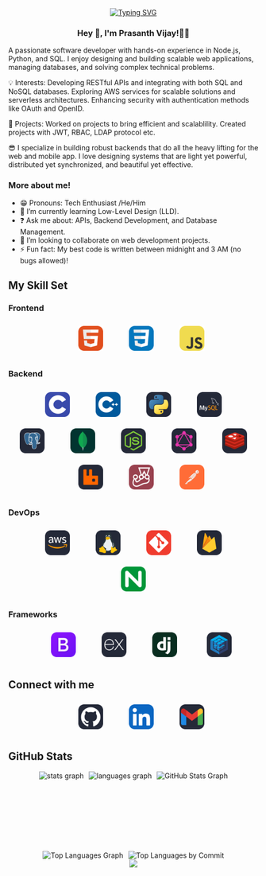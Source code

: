 <div align="center"> <a href="https://github.com/PrasanthVijayy"><img src="https://readme-typing-svg.demolab.com?font=Fira+Code&pause=1000&color=A917F7&center=true&width=435&lines=Systems+Design+Enthusiast;Open+Source+Contributor;Low-Level+Design+Learner" alt="Typing SVG" /></a></div>

### <div align="center">Hey 👋, I'm Prasanth Vijay!👨‍💻 

A passionate software developer with hands-on experience in Node.js, Python, and SQL. I enjoy designing and building scalable web applications, managing databases, and solving complex technical problems.

💡 Interests: Developing RESTful APIs and integrating with both SQL and NoSQL databases. Exploring AWS services for scalable solutions and serverless architectures. Enhancing security with authentication methods like OAuth and OpenID.

🚀 Projects: Worked on projects to bring efficient and scalablility. Created projects with JWT, RBAC, LDAP protocol etc.

😎 I specialize in building robust backends that do all the heavy lifting for the web and mobile app. I love designing systems that are light yet powerful, distributed yet synchronized, and beautiful yet effective.</div>  

### More about me!  
- 😁 Pronouns: Tech Enthusiast /He/Him  
- 🌱 I’m currently learning Low-Level Design (LLD).  
- ❓ Ask me about: APIs, Backend Development, and Database Management.  
- 🤝 I’m looking to collaborate on web development projects.  
- ⚡ Fun fact: My best code is written between midnight and 3 AM (no bugs allowed)!  


## My Skill Set  

### Frontend  
<div style="display: flex; flex-wrap: wrap; justify-content: center; gap: 20px; padding: 10px;">
    <a href="https://en.wikipedia.org/wiki/HTML5" target="_blank"><img src="https://raw.githubusercontent.com/tandpfun/skill-icons/65dea6c4eaca7da319e552c09f4cf5a9a8dab2c8/icons/HTML.svg" alt="HTML5" height="50" /></a>
    <a href="https://www.w3schools.com/css/" target="_blank"><img src="https://raw.githubusercontent.com/tandpfun/skill-icons/65dea6c4eaca7da319e552c09f4cf5a9a8dab2c8/icons/CSS.svg" alt="CSS3" height="50" /></a>
    <a href="https://www.javascript.com/" target="_blank"><img src="https://raw.githubusercontent.com/tandpfun/skill-icons/65dea6c4eaca7da319e552c09f4cf5a9a8dab2c8/icons/JavaScript.svg" alt="JavaScript" height="50" /></a>
</div>

### Backend  
<div style="display: flex; flex-wrap: wrap; justify-content: center; gap: 20px; padding: 10px;">
    <a href="https://www.cprogramming.com/" target="_blank"><img src="https://raw.githubusercontent.com/tandpfun/skill-icons/65dea6c4eaca7da319e552c09f4cf5a9a8dab2c8/icons/C.svg" alt="C" height="50" /></a>
    <a href="https://www.cplusplus.com/" target="_blank"><img src="https://raw.githubusercontent.com/tandpfun/skill-icons/65dea6c4eaca7da319e552c09f4cf5a9a8dab2c8/icons/CPP.svg" alt="C++" height="50" /></a>
    <a href="https://www.python.org/" target="_blank"><img src="https://raw.githubusercontent.com/tandpfun/skill-icons/65dea6c4eaca7da319e552c09f4cf5a9a8dab2c8/icons/Python-Dark.svg" alt="Python" height="50" /></a>
    <a href="https://www.mysql.com/" target="_blank"><img src="https://raw.githubusercontent.com/tandpfun/skill-icons/65dea6c4eaca7da319e552c09f4cf5a9a8dab2c8/icons/MySQL-Dark.svg" alt="MySQL" height="50" /></a>
    <a href="https://www.postgresql.org/" target="_blank"><img src="https://raw.githubusercontent.com/tandpfun/skill-icons/65dea6c4eaca7da319e552c09f4cf5a9a8dab2c8/icons/PostgreSQL-Dark.svg" alt="PostgreSQL" height="50" /></a>
    <a href="https://www.mongodb.com/" target="_blank"><img src="https://raw.githubusercontent.com/tandpfun/skill-icons/65dea6c4eaca7da319e552c09f4cf5a9a8dab2c8/icons/MongoDB.svg" alt="MongoDB" height="50" /></a>
    <a href="https://nodejs.org/" target="_blank"><img src="https://raw.githubusercontent.com/tandpfun/skill-icons/65dea6c4eaca7da319e552c09f4cf5a9a8dab2c8/icons/NodeJS-Dark.svg" alt="Node.js" height="50" /></a>
    <a href="https://graphql.org/" target="_blank"><img src="https://raw.githubusercontent.com/tandpfun/skill-icons/65dea6c4eaca7da319e552c09f4cf5a9a8dab2c8/icons/GraphQL-Dark.svg" alt="GraphQL" height="50" /></a>
    <a href="https://redis.io/" target="_blank"><img src="https://raw.githubusercontent.com/tandpfun/skill-icons/65dea6c4eaca7da319e552c09f4cf5a9a8dab2c8/icons/Redis-Dark.svg" alt="Redis" height="50" /></a>
    <a href="https://www.rabbitmq.com/" target="_blank"><img src="https://raw.githubusercontent.com/tandpfun/skill-icons/65dea6c4eaca7da319e552c09f4cf5a9a8dab2c8/icons/RabbitMQ-Dark.svg" alt="RabbitMQ" height="50" /></a>
    <a href="https://jestjs.io/" target="_blank"><img src="https://raw.githubusercontent.com/tandpfun/skill-icons/65dea6c4eaca7da319e552c09f4cf5a9a8dab2c8/icons/Jest.svg" alt="Jest" height="50" /></a>
    <a href="https://www.postman.com/" target="_blank"><img src="https://raw.githubusercontent.com/tandpfun/skill-icons/65dea6c4eaca7da319e552c09f4cf5a9a8dab2c8/icons/Postman.svg" alt="Postman" height="50" /></a>
</div>

### DevOps  
<div style="display: flex; flex-wrap: wrap; justify-content: center; gap: 20px; padding: 10px;">
    <a href="https://aws.amazon.com/" target="_blank"><img src="https://raw.githubusercontent.com/tandpfun/skill-icons/65dea6c4eaca7da319e552c09f4cf5a9a8dab2c8/icons/AWS-Dark.svg" alt="AWS" height="50" /></a>
    <a href="https://www.linux.org/" target="_blank"><img src="https://raw.githubusercontent.com/tandpfun/skill-icons/65dea6c4eaca7da319e552c09f4cf5a9a8dab2c8/icons/Linux-Dark.svg" alt="Linux" height="50" /></a>
    <a href="https://github.com/" target="_blank"><img src="https://raw.githubusercontent.com/tandpfun/skill-icons/65dea6c4eaca7da319e552c09f4cf5a9a8dab2c8/icons/Git.svg" alt="Git" height="50" /></a>
    <a href="https://firebase.google.com/" target="_blank"><img src="https://raw.githubusercontent.com/tandpfun/skill-icons/65dea6c4eaca7da319e552c09f4cf5a9a8dab2c8/icons/Firebase-Dark.svg" alt="Firebase" height="50" /></a>
    <a href="https://www.nginx.com/" target="_blank"><img src="https://raw.githubusercontent.com/tandpfun/skill-icons/65dea6c4eaca7da319e552c09f4cf5a9a8dab2c8/icons/Nginx.svg" alt="Nginx" height="50" /></a>
</div>

### Frameworks  
<div style="display: flex; flex-wrap: wrap; justify-content: center; gap: 20px; padding: 10px;">
    <a href="https://getbootstrap.com/docs/3.4/javascript/" target="_blank"><img src="https://raw.githubusercontent.com/tandpfun/skill-icons/65dea6c4eaca7da319e552c09f4cf5a9a8dab2c8/icons/Bootstrap.svg" alt="Bootstrap" height="50" /></a>
    <a href="https://expressjs.com/" target="_blank"><img src="https://raw.githubusercontent.com/tandpfun/skill-icons/65dea6c4eaca7da319e552c09f4cf5a9a8dab2c8/icons/ExpressJS-Dark.svg" alt="Express.js" height="50" /></a>
    <a href="https://www.djangoproject.com/" target="_blank"><img src="https://raw.githubusercontent.com/tandpfun/skill-icons/65dea6c4eaca7da319e552c09f4cf5a9a8dab2c8/icons/Django.svg" alt="Django" height="50" /></a>
     <a href="https://sequelize.org/" target="_blank"><img src="https://raw.githubusercontent.com/tandpfun/skill-icons/65dea6c4eaca7da319e552c09f4cf5a9a8dab2c8/icons/Sequelize-Dark.svg" alt="Sequelize" height="50" /></a>
</div>

## Connect with me
<div style="display: flex; flex-wrap: wrap; justify-content: center; gap: 20px; padding: 10px;">
    <a href="https://github.com/PrasanthVijayy" target="_blank"><img src="https://raw.githubusercontent.com/tandpfun/skill-icons/65dea6c4eaca7da319e552c09f4cf5a9a8dab2c8/icons/Github-Dark.svg" alt="Github" height="50" /></a>
    <a href="https://linkedin.com/in/prasanth-vijay/" target="_blank"><img src="https://raw.githubusercontent.com/tandpfun/skill-icons/65dea6c4eaca7da319e552c09f4cf5a9a8dab2c8/icons/LinkedIn.svg" alt="LinkedIn" height="50" /></a>
    <a href="mailto:vkprasanth06@gmail.com" target="_blank"><img src="https://raw.githubusercontent.com/tandpfun/skill-icons/65dea6c4eaca7da319e552c09f4cf5a9a8dab2c8/icons/Gmail-Dark.svg" alt="Gmail" height="50" /></a>
</div>


## GitHub Stats  
<div align="center" style="display: flex; justify-content: center; flex-wrap: wrap; gap: 10px;">
  <img src="https://github-readme-stats.vercel.app/api?username=prasanthvijayy&hide_title=false&hide_rank=false&show_icons=true&include_all_commits=true&count_private=true&disable_animations=false&theme=dracula&locale=en&hide_border=false&order=1" height="150" alt="stats graph"  />
  <img src="https://github-readme-stats.vercel.app/api/top-langs?username=prasanthvijayy&locale=en&hide_title=false&layout=compact&card_width=320&langs_count=5&theme=dracula&hide_border=false&order=2" height="150" alt="languages graph"  />

   <img src="https://github-profile-summary-cards.vercel.app/api/cards/profile-details?username=prasanthvijayy&theme=radical&hide_border=true" alt="GitHub Stats Graph" />

   <img src="http://github-profile-summary-cards.vercel.app/api/cards/repos-per-language?username=prasanthvijayy&theme=onedark" alt="Top Languages Graph"/>
   <img src = "http://github-profile-summary-cards.vercel.app/api/cards/most-commit-language?username=prasanthvijayy&theme=onedark" alt="Top Languages by Commit"/>
 
</div>

<div align="center">
<a href="https://github.com/PrasanthVijayy">
  <img src="https://visitcount.itsvg.in/api?id=prasanthvijayy&label=Profile%20Views&pretty=false" />
</a>
</div>
